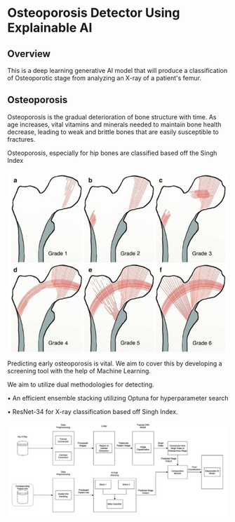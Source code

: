 # Osteoporosis Detector Using Explainable AI
## Overview

This is a deep learning generative AI model that will produce a classification of Osteoporotic stage from analyzing an X-ray of a patient's femur.

## Osteoporosis

Osteoporosis is the gradual deterioration of bone structure with time. As age increases, vital vitamins and minerals needed to maintain bone health decrease, leading to weak and brittle bones that are easily susceptible to fractures.

Osteoporosis, especially for hip bones are classified based off the Singh Index

![Trabecular Patterns by Singh Index](README/Trabecular_Singh.png "Trabecular Patterns by Singh Index")

Predicting early osteoporosis is vital. We aim to cover this by developing a screening tool with the help of Machine Learning. 

We aim to utilize dual methodologies for detecting.

•⁠  ⁠An efficient ensemble stacking utilizing Optuna for hyperparameter search

•⁠  ⁠ResNet-34 for X-ray classification based off Singh Index.

![Architecture Diagram](README/Architecture_Diagram.png "Architecture Diagram")
